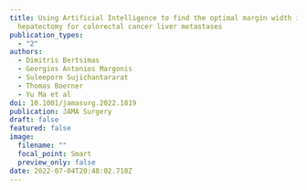 ```yaml
---
title: Using Artificial Intelligence to find the optimal margin width in
  hepatectomy for colorectal cancer liver metastases
publication_types:
  - "2"
authors:
  - Dimitris Bertsimas
  - Georgios Antonios Margonis
  - Suleeporn Sujichantararat
  - Thomas Boerner
  - Yu Ma et al
doi: 10.1001/jamasurg.2022.1819
publication: JAMA Surgery
draft: false
featured: false
image:
  filename: ""
  focal_point: Smart
  preview_only: false
date: 2022-07-04T20:48:02.710Z
---
```

